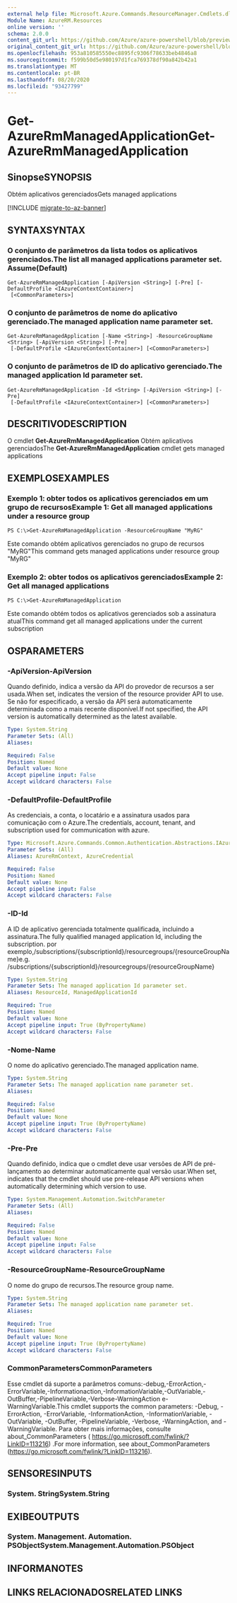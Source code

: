 ```yaml
---
external help file: Microsoft.Azure.Commands.ResourceManager.Cmdlets.dll-Help.xml
Module Name: AzureRM.Resources
online version: ''
schema: 2.0.0
content_git_url: https://github.com/Azure/azure-powershell/blob/preview/src/ResourceManager/Resources/Commands.Resources/help/Get-AzureRmManagedApplication.md
original_content_git_url: https://github.com/Azure/azure-powershell/blob/preview/src/ResourceManager/Resources/Commands.Resources/help/Get-AzureRmManagedApplication.md
ms.openlocfilehash: 953a810585550ec8895fc9306f78633beb4846a8
ms.sourcegitcommit: f599b50d5e980197d1fca769378df90a842b42a1
ms.translationtype: MT
ms.contentlocale: pt-BR
ms.lasthandoff: 08/20/2020
ms.locfileid: "93427799"
---
```

# <span data-ttu-id="37ef5-101">Get-AzureRmManagedApplication</span><span class="sxs-lookup"><span data-stu-id="37ef5-101">Get-AzureRmManagedApplication</span></span>

## <span data-ttu-id="37ef5-102">Sinopse</span><span class="sxs-lookup"><span data-stu-id="37ef5-102">SYNOPSIS</span></span>
<span data-ttu-id="37ef5-103">Obtém aplicativos gerenciados</span><span class="sxs-lookup"><span data-stu-id="37ef5-103">Gets managed applications</span></span>

[!INCLUDE [migrate-to-az-banner](../../includes/migrate-to-az-banner.md)]

## <span data-ttu-id="37ef5-104">SYNTAX</span><span class="sxs-lookup"><span data-stu-id="37ef5-104">SYNTAX</span></span>

### <span data-ttu-id="37ef5-105">O conjunto de parâmetros da lista todos os aplicativos gerenciados.</span><span class="sxs-lookup"><span data-stu-id="37ef5-105">The list all managed applications parameter set.</span></span> <span data-ttu-id="37ef5-106">Assume</span><span class="sxs-lookup"><span data-stu-id="37ef5-106">(Default)</span></span>
```
Get-AzureRmManagedApplication [-ApiVersion <String>] [-Pre] [-DefaultProfile <IAzureContextContainer>]
 [<CommonParameters>]
```

### <span data-ttu-id="37ef5-107">O conjunto de parâmetros de nome do aplicativo gerenciado.</span><span class="sxs-lookup"><span data-stu-id="37ef5-107">The managed application name parameter set.</span></span>
```
Get-AzureRmManagedApplication [-Name <String>] -ResourceGroupName <String> [-ApiVersion <String>] [-Pre]
 [-DefaultProfile <IAzureContextContainer>] [<CommonParameters>]
```

### <span data-ttu-id="37ef5-108">O conjunto de parâmetros de ID do aplicativo gerenciado.</span><span class="sxs-lookup"><span data-stu-id="37ef5-108">The managed application Id parameter set.</span></span>
```
Get-AzureRmManagedApplication -Id <String> [-ApiVersion <String>] [-Pre]
 [-DefaultProfile <IAzureContextContainer>] [<CommonParameters>]
```

## <span data-ttu-id="37ef5-109">DESCRITIVO</span><span class="sxs-lookup"><span data-stu-id="37ef5-109">DESCRIPTION</span></span>
<span data-ttu-id="37ef5-110">O cmdlet **Get-AzureRmManagedApplication** Obtém aplicativos gerenciados</span><span class="sxs-lookup"><span data-stu-id="37ef5-110">The **Get-AzureRmManagedApplication** cmdlet gets managed applications</span></span>

## <span data-ttu-id="37ef5-111">EXEMPLOS</span><span class="sxs-lookup"><span data-stu-id="37ef5-111">EXAMPLES</span></span>

### <span data-ttu-id="37ef5-112">Exemplo 1: obter todos os aplicativos gerenciados em um grupo de recursos</span><span class="sxs-lookup"><span data-stu-id="37ef5-112">Example 1: Get all managed applications under a resource group</span></span>
```
PS C:\>Get-AzureRmManagedApplication -ResourceGroupName "MyRG"
```

<span data-ttu-id="37ef5-113">Este comando obtém aplicativos gerenciados no grupo de recursos "MyRG"</span><span class="sxs-lookup"><span data-stu-id="37ef5-113">This command gets managed applications under resource group "MyRG"</span></span>

### <span data-ttu-id="37ef5-114">Exemplo 2: obter todos os aplicativos gerenciados</span><span class="sxs-lookup"><span data-stu-id="37ef5-114">Example 2: Get all managed applications</span></span>
```
PS C:\>Get-AzureRmManagedApplication
```

<span data-ttu-id="37ef5-115">Este comando obtém todos os aplicativos gerenciados sob a assinatura atual</span><span class="sxs-lookup"><span data-stu-id="37ef5-115">This command get all managed applications under the current subscription</span></span>

## <span data-ttu-id="37ef5-116">OS</span><span class="sxs-lookup"><span data-stu-id="37ef5-116">PARAMETERS</span></span>

### <span data-ttu-id="37ef5-117">-ApiVersion</span><span class="sxs-lookup"><span data-stu-id="37ef5-117">-ApiVersion</span></span>
<span data-ttu-id="37ef5-118">Quando definido, indica a versão da API do provedor de recursos a ser usada.</span><span class="sxs-lookup"><span data-stu-id="37ef5-118">When set, indicates the version of the resource provider API to use.</span></span>
<span data-ttu-id="37ef5-119">Se não for especificado, a versão da API será automaticamente determinada como a mais recente disponível.</span><span class="sxs-lookup"><span data-stu-id="37ef5-119">If not specified, the API version is automatically determined as the latest available.</span></span>

```yaml
Type: System.String
Parameter Sets: (All)
Aliases: 

Required: False
Position: Named
Default value: None
Accept pipeline input: False
Accept wildcard characters: False
```

### <span data-ttu-id="37ef5-120">-DefaultProfile</span><span class="sxs-lookup"><span data-stu-id="37ef5-120">-DefaultProfile</span></span>
<span data-ttu-id="37ef5-121">As credenciais, a conta, o locatário e a assinatura usados para comunicação com o Azure.</span><span class="sxs-lookup"><span data-stu-id="37ef5-121">The credentials, account, tenant, and subscription used for communication with azure.</span></span>

```yaml
Type: Microsoft.Azure.Commands.Common.Authentication.Abstractions.IAzureContextContainer
Parameter Sets: (All)
Aliases: AzureRmContext, AzureCredential

Required: False
Position: Named
Default value: None
Accept pipeline input: False
Accept wildcard characters: False
```

### <span data-ttu-id="37ef5-122">-ID</span><span class="sxs-lookup"><span data-stu-id="37ef5-122">-Id</span></span>
<span data-ttu-id="37ef5-123">A ID de aplicativo gerenciada totalmente qualificada, incluindo a assinatura.</span><span class="sxs-lookup"><span data-stu-id="37ef5-123">The fully qualified managed application Id, including the subscription.</span></span>
<span data-ttu-id="37ef5-124">por exemplo,/subscriptions/{subscriptionId}/resourcegroups/{resourceGroupName}</span><span class="sxs-lookup"><span data-stu-id="37ef5-124">e.g. /subscriptions/{subscriptionId}/resourcegroups/{resourceGroupName}</span></span>

```yaml
Type: System.String
Parameter Sets: The managed application Id parameter set.
Aliases: ResourceId, ManagedApplicationId

Required: True
Position: Named
Default value: None
Accept pipeline input: True (ByPropertyName)
Accept wildcard characters: False
```

### <span data-ttu-id="37ef5-125">-Nome</span><span class="sxs-lookup"><span data-stu-id="37ef5-125">-Name</span></span>
<span data-ttu-id="37ef5-126">O nome do aplicativo gerenciado.</span><span class="sxs-lookup"><span data-stu-id="37ef5-126">The managed application name.</span></span>

```yaml
Type: System.String
Parameter Sets: The managed application name parameter set.
Aliases: 

Required: False
Position: Named
Default value: None
Accept pipeline input: True (ByPropertyName)
Accept wildcard characters: False
```

### <span data-ttu-id="37ef5-127">-Pre</span><span class="sxs-lookup"><span data-stu-id="37ef5-127">-Pre</span></span>
<span data-ttu-id="37ef5-128">Quando definido, indica que o cmdlet deve usar versões de API de pré-lançamento ao determinar automaticamente qual versão usar.</span><span class="sxs-lookup"><span data-stu-id="37ef5-128">When set, indicates that the cmdlet should use pre-release API versions when automatically determining which version to use.</span></span>

```yaml
Type: System.Management.Automation.SwitchParameter
Parameter Sets: (All)
Aliases: 

Required: False
Position: Named
Default value: None
Accept pipeline input: False
Accept wildcard characters: False
```

### <span data-ttu-id="37ef5-129">-ResourceGroupName</span><span class="sxs-lookup"><span data-stu-id="37ef5-129">-ResourceGroupName</span></span>
<span data-ttu-id="37ef5-130">O nome do grupo de recursos.</span><span class="sxs-lookup"><span data-stu-id="37ef5-130">The resource group name.</span></span>

```yaml
Type: System.String
Parameter Sets: The managed application name parameter set.
Aliases: 

Required: True
Position: Named
Default value: None
Accept pipeline input: True (ByPropertyName)
Accept wildcard characters: False
```

### <span data-ttu-id="37ef5-131">CommonParameters</span><span class="sxs-lookup"><span data-stu-id="37ef5-131">CommonParameters</span></span>
<span data-ttu-id="37ef5-132">Esse cmdlet dá suporte a parâmetros comuns:-debug,-ErrorAction,-ErrorVariable,-Informationaction,-InformationVariable,-OutVariable,-OutBuffer,-PipelineVariable,-Verbose-WarningAction e-WarningVariable.</span><span class="sxs-lookup"><span data-stu-id="37ef5-132">This cmdlet supports the common parameters: -Debug, -ErrorAction, -ErrorVariable, -InformationAction, -InformationVariable, -OutVariable, -OutBuffer, -PipelineVariable, -Verbose, -WarningAction, and -WarningVariable.</span></span> <span data-ttu-id="37ef5-133">Para obter mais informações, consulte about_CommonParameters ( https://go.microsoft.com/fwlink/?LinkID=113216) .</span><span class="sxs-lookup"><span data-stu-id="37ef5-133">For more information, see about_CommonParameters (https://go.microsoft.com/fwlink/?LinkID=113216).</span></span>

## <span data-ttu-id="37ef5-134">SENSORES</span><span class="sxs-lookup"><span data-stu-id="37ef5-134">INPUTS</span></span>

### <span data-ttu-id="37ef5-135">System. String</span><span class="sxs-lookup"><span data-stu-id="37ef5-135">System.String</span></span>

## <span data-ttu-id="37ef5-136">EXIBE</span><span class="sxs-lookup"><span data-stu-id="37ef5-136">OUTPUTS</span></span>

### <span data-ttu-id="37ef5-137">System. Management. Automation. PSObject</span><span class="sxs-lookup"><span data-stu-id="37ef5-137">System.Management.Automation.PSObject</span></span>

## <span data-ttu-id="37ef5-138">INFORMA</span><span class="sxs-lookup"><span data-stu-id="37ef5-138">NOTES</span></span>

## <span data-ttu-id="37ef5-139">LINKS RELACIONADOS</span><span class="sxs-lookup"><span data-stu-id="37ef5-139">RELATED LINKS</span></span>

